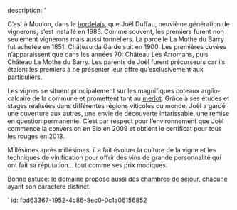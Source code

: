 description: '<p>C’est à Moulon, dans le <a href="https://www.levipe.be/region/bordeaux/">bordelais</a>, que Joël Duffau, neuvième génération de vignerons, s’est installé en 1985. Comme souvent, les premiers furent non seulement vignerons mais aussi tonneliers. La parcelle La Mothe du Barry fut achetée en 1851. Château da Garde suit en 1900. Les premières cuvées n’apparaissent que dans les années 70: Château Les Arromans, puis Château La Mothe du Barry. Les parents de Joël furent précurseurs car ils étaient les premiers à ne présenter leur offre qu’exclusivement aux particuliers.</p><p>Les vignes se situent principalement sur les magnifiques coteaux argilo-calcaire de la commune et promettent tant au <a href="https://www.levipe.be/grape/merlot/">merlot</a>. Grâce à ses études et stages réalisées dans différentes régions viticoles du monde, Joël a gardé une ouverture aux autres, une envie de découverte intarissable, une remise en question permanente. C’est par respect pour l’environnement que Joël commence la conversion en Bio en 2009 et obtient le certificat pour tous les rouges en 2013.</p><p>Millésimes après millésimes, il a fait évoluer la culture de la vigne et les techniques de vinification pour offrir des vins de grande personnalité qui ont fait sa réputation… tout comme ses prix modiques.</p><p>Bonne astuce: le domaine propose aussi des <a href="http://vignoblesjoelduffau.fr/chambres-dhote/contact-et-conditions-de-reservation/">chambres de séjour</a>, chacune ayant son caractère distinct.</p>'
id: fbd63367-1952-4c86-8ec0-0c1a06156852
